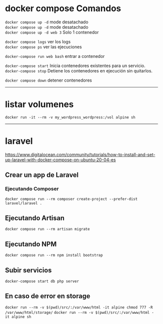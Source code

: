 # docker compose Comandos



`docker compose up -d` mode desatachado \
`docker compose up -d` mode desatachado \
`docker compose up -d web 3` Solo 1 contenedor 

`docker compose logs` ver los logs \
`docker compose ps` ver las ejecuciones

`docker-compose run web bash`  entrar a contenedor

`docker-compose start` Inicia contenedores existentes para un servicio. \
`docker-compose stop` Detiene los contenedores en ejecución sin quitarlos. 

`docker compose down` detener contenedores

* * *
# listar volumenes

`docker run -it --rm -v my_wordpress_wordpress:/vol alpine sh`
* * *
# laravel

https://www.digitalocean.com/community/tutorials/how-to-install-and-set-up-laravel-with-docker-compose-on-ubuntu-20-04-es


## Crear un app de Laravel
### Ejecutando Composer
`docker compose run --rm composer create-project --prefer-dist laravel/laravel .`

## Ejecutando Artisan
`docker compose run --rm artisan migrate`

## Ejecutando NPM
`docker compose run --rm npm install bootstrap`

## Subir servicios

`docker-compose start db php server`

## En caso de error en storage
`docker run --rm -v $(pwd)/src/:/var/www/html -it alpine chmod 777 -R /var/www/html/storage/`
`docker run --rm -v $(pwd)/src/:/var/www/html -it alpine sh`



